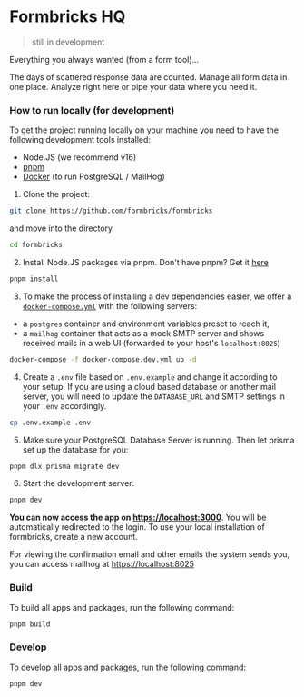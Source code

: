 # Formbricks HQ

> still in development

Everything you always wanted (from a form tool)...

The days of scattered response data are counted. Manage all form data in one place. Analyze right here or pipe your data where you need it.

### How to run locally (for development)

To get the project running locally on your machine you need to have the following development tools installed:

- Node.JS (we recommend v16)
- [pnpm](https://pnpm.io/)
- [Docker](https://www.docker.com/) (to run PostgreSQL / MailHog)

1. Clone the project:

```sh
git clone https://github.com/formbricks/formbricks
```

and move into the directory

```sh
cd formbricks
```

2. Install Node.JS packages via pnpm. Don't have pnpm? Get it [here](https://pnpm.io/installation)

```sh
pnpm install
```

3. To make the process of installing a dev dependencies easier, we offer a [`docker-compose.yml`](https://docs.docker.com/compose/) with the following servers:

- a `postgres` container and environment variables preset to reach it,
- a `mailhog` container that acts as a mock SMTP server and shows received mails in a web UI (forwarded to your host's `localhost:8025`)

```sh
docker-compose -f docker-compose.dev.yml up -d
```

4. Create a `.env` file based on `.env.example` and change it according to your setup. If you are using a cloud based database or another mail server, you will need to update the `DATABASE_URL` and SMTP settings in your `.env` accordingly.

```sh
cp .env.example .env
```

5. Make sure your PostgreSQL Database Server is running. Then let prisma set up the database for you:

```sh
pnpm dlx prisma migrate dev
```

6. Start the development server:

```sh
pnpm dev
```

**You can now access the app on [https://localhost:3000](https://localhost:3000)**. You will be automatically redirected to the login. To use your local installation of formbricks, create a new account.

For viewing the confirmation email and other emails the system sends you, you can access mailhog at [https://localhost:8025](https://localhost:8025)

### Build

To build all apps and packages, run the following command:

```sh
pnpm build
```

### Develop

To develop all apps and packages, run the following command:

```sh
pnpm dev
```
